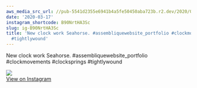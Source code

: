 ```yaml
---
aws_media_src_url: //pub-5541d2355e6941b4a5fe50450aba723b.r2.dev/2020/03/2020-03-17_01-11-32_UTC.jpg
date: '2020-03-17'
instagram_shortcode: B90NrtHA3Sc
slug: ig-B90NrtHA3Sc
title: 'New clock work Seahorse. #assembliquewebsite_portfolio #clockmovements #clocksprings
  #tightlywound'
---
```


New clock work Seahorse. #assembliquewebsite\_portfolio #clockmovements #clocksprings #tightlywound 

![](//pub-5541d2355e6941b4a5fe50450aba723b.r2.dev/2020/03/2020-03-17_01-11-32_UTC.jpg)   
[View on Instagram](https://www.instagram.com/p/B90NrtHA3Sc/)